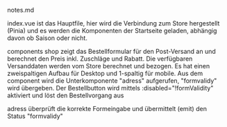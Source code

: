 notes.md

index.vue ist das Hauptfile, hier wird die Verbindung zum Store hergestellt (Pinia) und es werden die Komponenten der 
Startseite geladen, abhängig davon ob Saison oder nicht. 

components
shop zeigt das Bestellformular für den Post-Versand an und berechnet den Preis inkl. Zuschläge und Rabatt. 
Die verfügbaren Versanddaten werden vom Store berechnet und bezogen. Es hat einen zweispaltigen Aufbau 
für Desktop und 1-spaltig für mobile. 
Aus dem component wird die Unterkomponente "adress" aufgerufen, "formvalidy" wird übergeben. 
Der Bestellbutton wird mittels :disabled="!formValidity" aktiviert und löst den Bestellvorgang aus

adress
überprüft die korrekte Formeingabe und übermittelt (emit) den Status "formvalidy"